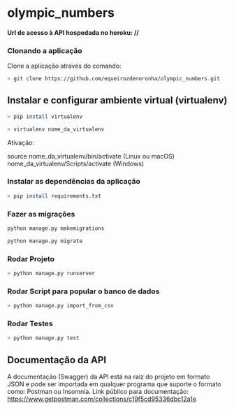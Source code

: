 # olympic_numbers

#### Url de acesso à API hospedada no heroku: //

### Clonando a aplicação

Clone a aplicação através do comando:
```bash
> git clone https://github.com/equeirozdenoronha/olympic_numbers.git
```
## Instalar e configurar ambiente virtual (virtualenv)
```bash
> pip install virtualenv

> virtualenv nome_da_virtualenv
```
Ativação:

source nome_da_virtualenv/bin/activate (Linux ou macOS)
nome_da_virtualenv/Scripts/activate (Windows)

### Instalar as dependências da aplicação
```bash
> pip install requirements.txt
```
### Fazer as migrações
```bash
python manage.py makemigrations

python manage.py migrate
```

### Rodar Projeto
```bash
> python manage.py runserver
```

### Rodar Script para popular o banco de dados
```bash
> python manage.py import_from_csv
```
### Rodar Testes
```bash
> python manage.py test
```

## Documentação da API

A documentação (Swagger) da API está na raiz do projeto em formato JSON e pode ser importada em qualquer programa que suporte o formato como: Postman ou Insomnia.
Link público para documentação: https://www.getpostman.com/collections/c19f5cd95336dbc12a1e
